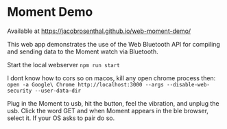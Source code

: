# Moment Demo

Available at https://jacobrosenthal.github.io/web-moment-demo/

This web app demonstrates the use of the Web Bluetooth API for compiling and sending data to the Moment watch via Bluetooth.

Start the local webserver
```npm run start```

I dont know how to cors so on macos, kill any open chrome process then:
```open -a Google\ Chrome http://localhost:3000 --args --disable-web-security --user-data-dir```

Plug in the Moment to usb, hit the button, feel the vibration, and unplug the usb. Click the word GET and when Moment appears in the ble browser, select it. If your OS asks to pair do so.
